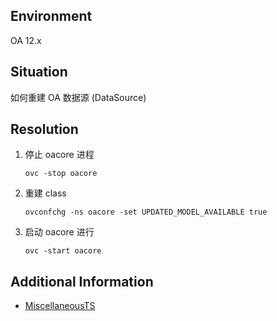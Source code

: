 ## Environment
OA 12.x

## Situation 
如何重建 OA 数据源 (DataSource)

## Resolution
1. 停止 oacore 进程
    ```shell
    ovc -stop oacore
    ```
2. 重建 class
    ```shell
    ovconfchg -ns oacore -set UPDATED_MODEL_AVAILABLE true
    ```
3. 启动 oacore 进行
    ```shell
    ovc -start oacore
    ```
## Additional Information
- [MiscellaneousTS](https://docs.microfocus.com/itom/Operations_Agent:12.23/MiscellaneousTS)
